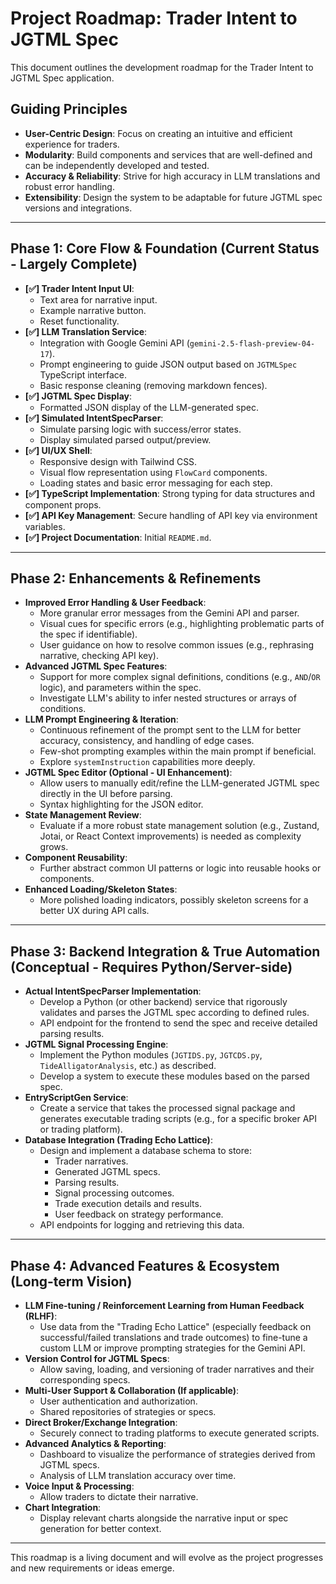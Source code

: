 # Project Roadmap: Trader Intent to JGTML Spec

This document outlines the development roadmap for the Trader Intent to JGTML Spec application.

## Guiding Principles

*   **User-Centric Design**: Focus on creating an intuitive and efficient experience for traders.
*   **Modularity**: Build components and services that are well-defined and can be independently developed and tested.
*   **Accuracy & Reliability**: Strive for high accuracy in LLM translations and robust error handling.
*   **Extensibility**: Design the system to be adaptable for future JGTML spec versions and integrations.

---

## Phase 1: Core Flow & Foundation (Current Status - Largely Complete)

*   **[✅] Trader Intent Input UI**:
    *   Text area for narrative input.
    *   Example narrative button.
    *   Reset functionality.
*   **[✅] LLM Translation Service**:
    *   Integration with Google Gemini API (`gemini-2.5-flash-preview-04-17`).
    *   Prompt engineering to guide JSON output based on `JGTMLSpec` TypeScript interface.
    *   Basic response cleaning (removing markdown fences).
*   **[✅] JGTML Spec Display**:
    *   Formatted JSON display of the LLM-generated spec.
*   **[✅] Simulated IntentSpecParser**:
    *   Simulate parsing logic with success/error states.
    *   Display simulated parsed output/preview.
*   **[✅] UI/UX Shell**:
    *   Responsive design with Tailwind CSS.
    *   Visual flow representation using `FlowCard` components.
    *   Loading states and basic error messaging for each step.
*   **[✅] TypeScript Implementation**: Strong typing for data structures and component props.
*   **[✅] API Key Management**: Secure handling of API key via environment variables.
*   **[✅] Project Documentation**: Initial `README.md`.

---

## Phase 2: Enhancements & Refinements

*   **Improved Error Handling & User Feedback**:
    *   More granular error messages from the Gemini API and parser.
    *   Visual cues for specific errors (e.g., highlighting problematic parts of the spec if identifiable).
    *   User guidance on how to resolve common issues (e.g., rephrasing narrative, checking API key).
*   **Advanced JGTML Spec Features**:
    *   Support for more complex signal definitions, conditions (e.g., `AND`/`OR` logic), and parameters within the spec.
    *   Investigate LLM's ability to infer nested structures or arrays of conditions.
*   **LLM Prompt Engineering & Iteration**:
    *   Continuous refinement of the prompt sent to the LLM for better accuracy, consistency, and handling of edge cases.
    *   Few-shot prompting examples within the main prompt if beneficial.
    *   Explore `systemInstruction` capabilities more deeply.
*   **JGTML Spec Editor (Optional - UI Enhancement)**:
    *   Allow users to manually edit/refine the LLM-generated JGTML spec directly in the UI before parsing.
    *   Syntax highlighting for the JSON editor.
*   **State Management Review**:
    *   Evaluate if a more robust state management solution (e.g., Zustand, Jotai, or React Context improvements) is needed as complexity grows.
*   **Component Reusability**:
    *   Further abstract common UI patterns or logic into reusable hooks or components.
*   **Enhanced Loading/Skeleton States**:
    *   More polished loading indicators, possibly skeleton screens for a better UX during API calls.

---

## Phase 3: Backend Integration & True Automation (Conceptual - Requires Python/Server-side)

*   **Actual IntentSpecParser Implementation**:
    *   Develop a Python (or other backend) service that rigorously validates and parses the JGTML spec according to defined rules.
    *   API endpoint for the frontend to send the spec and receive detailed parsing results.
*   **JGTML Signal Processing Engine**:
    *   Implement the Python modules (`JGTIDS.py`, `JGTCDS.py`, `TideAlligatorAnalysis`, etc.) as described.
    *   Develop a system to execute these modules based on the parsed spec.
*   **EntryScriptGen Service**:
    *   Create a service that takes the processed signal package and generates executable trading scripts (e.g., for a specific broker API or trading platform).
*   **Database Integration (Trading Echo Lattice)**:
    *   Design and implement a database schema to store:
        *   Trader narratives.
        *   Generated JGTML specs.
        *   Parsing results.
        *   Signal processing outcomes.
        *   Trade execution details and results.
        *   User feedback on strategy performance.
    *   API endpoints for logging and retrieving this data.

---

## Phase 4: Advanced Features & Ecosystem (Long-term Vision)

*   **LLM Fine-tuning / Reinforcement Learning from Human Feedback (RLHF)**:
    *   Use data from the "Trading Echo Lattice" (especially feedback on successful/failed translations and trade outcomes) to fine-tune a custom LLM or improve prompting strategies for the Gemini API.
*   **Version Control for JGTML Specs**:
    *   Allow saving, loading, and versioning of trader narratives and their corresponding specs.
*   **Multi-User Support & Collaboration (If applicable)**:
    *   User authentication and authorization.
    *   Shared repositories of strategies or specs.
*   **Direct Broker/Exchange Integration**:
    *   Securely connect to trading platforms to execute generated scripts.
*   **Advanced Analytics & Reporting**:
    *   Dashboard to visualize the performance of strategies derived from JGTML specs.
    *   Analysis of LLM translation accuracy over time.
*   **Voice Input & Processing**:
    *   Allow traders to dictate their narrative.
*   **Chart Integration**:
    *   Display relevant charts alongside the narrative input or spec generation for better context.

---

This roadmap is a living document and will evolve as the project progresses and new requirements or ideas emerge.
